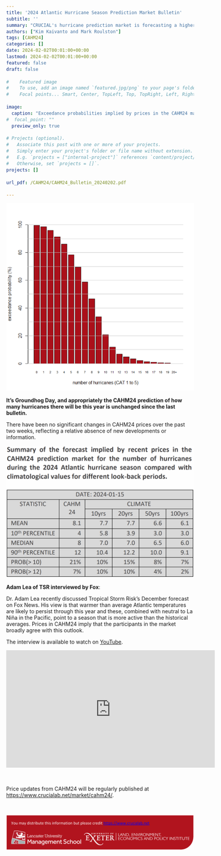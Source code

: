 ```yaml
---
title: '2024 Atlantic Hurricane Season Prediction Market Bulletin'
subtitle: ''
summary: "CRUCIAL's hurricane prediction market is forecasting a higher-than-average number of hurricanes this year."
authors: ["Kim Kaivanto and Mark Roulston"]
tags: [CAHM24]
categories: []
date: 2024-02-02T00:01:00+00:00
lastmod: 2024-02-02T00:01:00+00:00
featured: false
draft: false

#    Featured image
#    To use, add an image named `featured.jpg/png` to your page's folder.
#    Focal points... Smart, Center, TopLeft, Top, TopRight, Left, Right, BottomLeft, Bottom, BottomRight.

image: 
  caption: "Exceedance probabilities implied by prices in the CAHM24 market for the number of hurricanes during the 2024 Atlantic hurricane season."
#  focal_point: ""
  preview_only: true

# Projects (optional).
#   Associate this post with one or more of your projects.
#   Simply enter your project's folder or file name without extension.
#   E.g. `projects = ["internal-project"]` references `content/project/deep-learning/index.md`.
#   Otherwise, set `projects = []`.
projects: []

url_pdf: /CAHM24/CAHM24_Bulletin_20240202.pdf

---
```

![](featured.png "Exceedance probabilities implied by prices in the CAHM24 market for the number of hurricanes during the 2024 Atlantic hurricane season.")

**It’s Groundhog Day, and appropriately the CAHM24 prediction of how many hurricanes there will be this year is unchanged since the last bulletin.**

There have been no significant changes in CAHM24 prices over the past two weeks, reflecting a relative absence of new developments or information. 


![table](table.png)

**Adam Lea of TSR interviewed by Fox**:

Dr. Adam Lea recently discussed Tropical Storm Risk’s December forecast on Fox News. His view is that warmer than average Atlantic temperatures are likely to persist through this year and these, combined with neutral to La Niña in the Pacific, point to a season that is more active than the historical averages. Prices in CAHM24 imply that the participants in the market broadly agree with this outlook. 

The interview is available to watch on [YouTube](https://www.youtube.com/watch?v=FEh5LGDVcNA). 

<p><center>
<iframe width="560" height="315" src="https://www.youtube.com/embed/FEh5LGDVcNA?si=RQW7M8CDJhd7Hvlj" title="YouTube video player" frameborder="0" allow="accelerometer; autoplay; clipboard-write; encrypted-media; gyroscope; picture-in-picture; web-share" allowfullscreen></iframe>
</center></p>

<br> 

Price updates from CAHM24 will be regularly published at https://www.crucialab.net/market/cahm24/.  

<br>

![credits](foot.png) 

<br>
 
